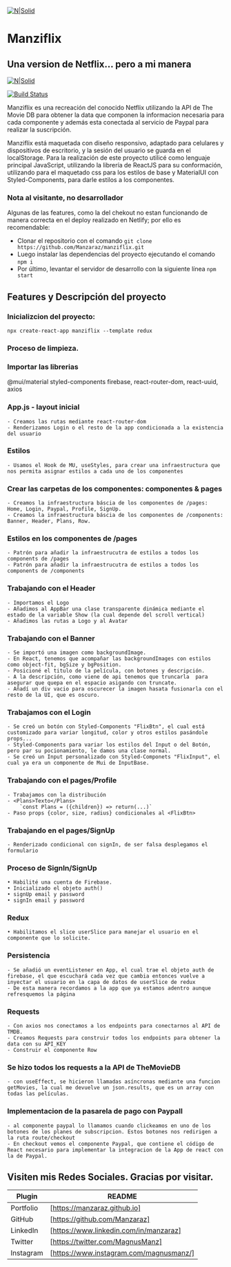 [![N|Solid](https://i.ibb.co/X58M6Vm/Manzi-Banner2x.png)](https://manzaraz.github.io)

# Manziflix

## Una version de Netflix... pero a mi manera

[![N|Solid](https://i.ibb.co/3Y7kR0G/Captura-de-Pantalla-2022-01-05-a-la-s-14-42-31.png)](https://manziflix.netlify.app)

[![Build Status](https://travis-ci.org/joemccann/dillinger.svg?branch=master)](https://manzaraz.github.io)

Manziflix es una recreación del conocido Netflix utilizando la API de The Movie DB para obtener la data que componen la informacion necesaria para cada componente y además esta conectada al servicio de Paypal para realizar la suscripción.

Manziflix está maquetada con diseño responsivo, adaptado para celulares y dispositivos de escritorio, y la sesión del usuario se guarda en el localStorage. Para la realización de este proyecto utilicé como lenguaje principal JavaScript, utilizando la librería de ReactJS para su conformación, utilizando para el maquetado css para los estilos de base y MaterialUI con Styled-Components, para darle estilos a los componentes. 

### Nota al visitante, no desarrollador

Algunas de las features, como la del chekout no estan funcionando de manera correcta en el deploy realizado en Netlify; por ello es recomendable: 
   
   - Clonar el repositorio con el comando `git clone https://github.com/Manzaraz/manziflix.git`
   - Luego instalar las dependencias del proyecto ejecutando el comando `npm i`
   - Por último, levantar el servidor de desarrollo con la siguiente línea `npm start`

## Features y Descripción del proyecto

### Inicializcion del proyecto:

`npx create-react-app manziflix --template redux`

### Proceso de limpieza.

### Importar las librerias

@mui/material styled-components firebase, react-router-dom, react-uuid, axios

### App.js - layout inicial

    - Creamos las rutas mediante react-router-dom
    - Renderizamos Login o el resto de la app condicionada a la existencia del usuario

### Estilos

    - Usamos el Hook de MU, useStyles, para crear una infraestructura que nos permita asignar estilos a cada uno de los componentes

### Crear las carpetas de los componentes: componentes & pages

    - Creamos la infraestructura báscia de los componentes de /pages: Home, Login, Paypal, Profile, SignUp.
    - Creamos la infraestructura báscia de los componentes de /components: Banner, Header, Plans, Row.

### Estilos en los componentes de /pages

    - Patrón para añadir la infraestrucutra de estilos a todos los components de /pages
    - Patrón para añadir la infraestrucutra de estilos a todos los components de /components

### Trabajando con el Header

    - Importamos el Logo
    - Añadimos al AppBar una clase transparente dinámica mediante el estado de la variable Show (la cual depende del scroll vertical)
    - Añadimos las rutas a Logo y al Avatar

### Trabajando con el Banner

    - Se importó una imagen como backgroundImage.
    - En React, tenemos que acompañar las backgroundImages con estilos como object-fit, bgSize y bgPosition.
    - Posicioné el titulo de la película, con botones y descripción.
    - A la descripción, como viene de api tenemos que truncarla  para asegurar que quepa en el espacio asigando con truncate.
    - Añadí un div vacio para oscurecer la imagen hasata fusionarla con el resto de la UI, que es oscuro.

### Trabajamos con el Login

    - Se creó un botón con Styled-Components "FlixBtn", el cual está customizado para variar longitud, color y otros estilos pasándole props...
    - Styled-Components para variar los estilos del Input o del Botón, pero par su pocionamiento, le damos una clase normal.
    - Se creó un Input personalizado con Styled-Componets "FlixInput", el cual ya era un componente de Mui de InputBase.

### Trabajando con el pages/Profile

    - Trabajamos con la distribución
    - <Plans>Texto</Plans>
        `const Plans = ({children}) => return(...)`
    - Paso props {color, size, radius} condicionales al <FlixBtn>

### Trabajando en el pages/SignUp

    - Renderizado condicional con signIn, de ser falsa desplegamos el formulario

### Proceso de SignIn/SignUp

    • Habilité una cuenta de Firebase.
    • Inicializado el objeto auth()
    • signUp email y password
    • signIn email y password

### Redux

    • Habilitamos el slice userSlice para manejar el usuario en el componente que lo solicite.

### Persistencia

    - Se añadió un eventListener en App, el cual trae el objeto auth de firebase, el que escuchará cada vez que cambia entonces vuelve a inyectar el usuario en la capa de datos de userSlice de redux
    - De esta manera recordamos a la app que ya estamos adentro aunque refresquemos la página

### Requests

    - Con axios nos conectamos a los endpoints para conectarnos al API de TMDB.
    - Creamos Requests para construir todos los endpoints para obtener la data con su API_KEY
    - Construir el componente Row

### Se hizo todos los requests a la API de TheMovieDB

    - con useEffect, se hicieron llamadas asíncronas mediante una funcion getMovies, la cual me devuelve un json.results, que es un array con todas las películas.

### Implementacion de la pasarela de pago con Paypall

    - al componente paypal lo llamamos cuando clickeamos en uno de los botones de los planes de subscripcion. Estos botones nos redirigen a la ruta route/checkout
    - En checkout vemos el componente Paypal, que contiene el código de React necesario para implementar la integracion de la App de react con la de Paypal.
   
   
   
## Visiten mis Redes Sociales. Gracias por visitar.

| Plugin | README |
| ------ | ------ |
| Portfolio | [https://manzaraz.github.io] |
| GitHub | [https://github.com/Manzaraz] |
| LinkedIn | [https://www.linkedin.com/in/manzaraz] |
| Twitter | [https://twitter.com/MagnusManz] |
| Instagram | [https://www.instagram.com/magnusmanz/] |



   
